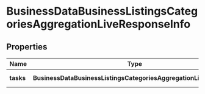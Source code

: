 # BusinessDataBusinessListingsCategoriesAggregationLiveResponseInfo

## Properties

| Name | Type | Description | Notes |
|------------ | ------------- | ------------- | -------------|
**tasks** | **BusinessDataBusinessListingsCategoriesAggregationLiveTaskInfo[]** | array of tasks |[optional]|